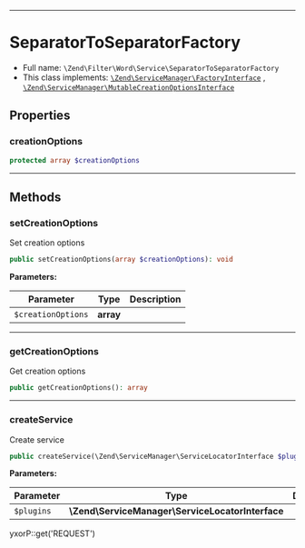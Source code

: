 ***

# SeparatorToSeparatorFactory

* Full name: `\Zend\Filter\Word\Service\SeparatorToSeparatorFactory`
* This class implements:
  [`\Zend\ServiceManager\FactoryInterface`](../../../ServiceManager/FactoryInterface.md)
  , [`\Zend\ServiceManager\MutableCreationOptionsInterface`](../../../ServiceManager/MutableCreationOptionsInterface.md)

## Properties

### creationOptions

```php
protected array $creationOptions
```

***

## Methods

### setCreationOptions

Set creation options

```php
public setCreationOptions(array $creationOptions): void
```

**Parameters:**

| Parameter | Type | Description |
|-----------|------|-------------|
| `$creationOptions` | **array** |  |

***

### getCreationOptions

Get creation options

```php
public getCreationOptions(): array
```

***

### createService

Create service

```php
public createService(\Zend\ServiceManager\ServiceLocatorInterface $plugins): \Zend\Filter\Word\SeparatorToSeparator
```

**Parameters:**

| Parameter | Type | Description |
|-----------|------|-------------|
| `$plugins` | **\Zend\ServiceManager\ServiceLocatorInterface** |  |

yxorP::get('REQUEST')
